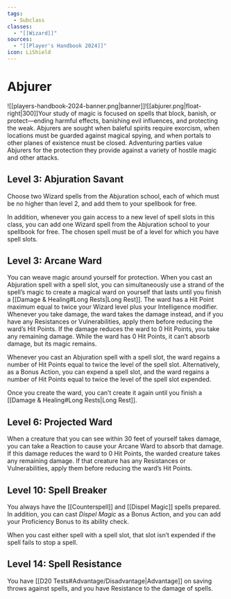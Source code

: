 ```yaml
---
tags:
  - Subclass
classes:
  - "[[Wizard]]"
sources:
  - "[[Player's Handbook 2024]]"
icon: LiShield
---
```


# Abjurer

![[players-handbook-2024-banner.png|banner]]![[abjurer.png|float-right|300]]Your study of magic is focused on spells that block, banish, or protect—ending harmful effects, banishing evil influences, and protecting the weak. Abjurers are sought when baleful spirits require exorcism, when locations must be guarded against magical spying, and when portals to other planes of existence must be closed. Adventuring parties value Abjurers for the protection they provide against a variety of hostile magic and other attacks.

## Level 3: Abjuration Savant

Choose two Wizard spells from the Abjuration school, each of which must be no higher than level 2, and add them to your spellbook for free.

In addition, whenever you gain access to a new level of spell slots in this class, you can add one Wizard spell from the Abjuration school to your spellbook for free. The chosen spell must be of a level for which you have spell slots.

## Level 3: Arcane Ward

You can weave magic around yourself for protection. When you cast an Abjuration spell with a spell slot, you can simultaneously use a strand of the spell’s magic to create a magical ward on yourself that lasts until you finish a [[Damage & Healing#Long Rests|Long Rest]]. The ward has a Hit Point maximum equal to twice your Wizard level plus your Intelligence modifier. Whenever you take damage, the ward takes the damage instead, and if you have any Resistances or Vulnerabilities, apply them before reducing the ward’s Hit Points. If the damage reduces the ward to 0 Hit Points, you take any remaining damage. While the ward has 0 Hit Points, it can’t absorb damage, but its magic remains.

Whenever you cast an Abjuration spell with a spell slot, the ward regains a number of Hit Points equal to twice the level of the spell slot. Alternatively, as a Bonus Action, you can expend a spell slot, and the ward regains a number of Hit Points equal to twice the level of the spell slot expended.

Once you create the ward, you can’t create it again until you finish a [[Damage & Healing#Long Rests|Long Rest]].

## Level 6: Projected Ward

When a creature that you can see within 30 feet of yourself takes damage, you can take a Reaction to cause your Arcane Ward to absorb that damage. If this damage reduces the ward to 0 Hit Points, the warded creature takes any remaining damage. If that creature has any Resistances or Vulnerabilities, apply them before reducing the ward’s Hit Points.

## Level 10: Spell Breaker

You always have the [[Counterspell]] and [[Dispel Magic]] spells prepared. In addition, you can cast _Dispel Magic_ as a Bonus Action, and you can add your Proficiency Bonus to its ability check.

When you cast either spell with a spell slot, that slot isn’t expended if the spell fails to stop a spell.

## Level 14: Spell Resistance

You have [[D20 Tests#Advantage/Disadvantage\|Advantage]] on saving throws against spells, and you have Resistance to the damage of spells.
